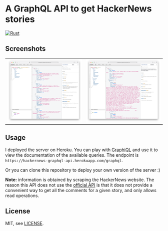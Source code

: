 # A GraphQL API to get HackerNews stories

[![Rust](https://github.com/scastiel/hn/actions/workflows/rust.yml/badge.svg)](https://github.com/scastiel/hn/actions/workflows/rust.yml)

## Screenshots

<table>
  <tr>
    <td><img src="https://github.com/scastiel/hn/blob/main/graphql/graphiql_screenshot01.png?raw=true"/></td>
    <td><img src="https://github.com/scastiel/hn/blob/main/graphql/graphiql_screenshot02.png?raw=true"/></td>
  </tr>
</table>

## Usage

I deployed the server on Heroku. You can play with [GraphiQL](https://hackernews-graphql-api.herokuapp.com/graphiql) and use it to view the documentation of the available queries. The endpoint is `https://hackernews-graphql-api.herokuapp.com/graphql`.

Or you can clone this repository to deploy your own version of the server :)

**Note:** information is obtained by scraping the HackerNews website. The reason this API does not use the [official API](https://github.com/HackerNews/API) is that it does not provide a convenient way to get all the comments for a given story, and only allows read operations.

## License

MIT, see [LICENSE](https://github.com/scastiel/hn/blob/main/api/LICENSE).
